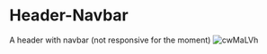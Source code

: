 # Header-Navbar
A header with navbar (not responsive for the moment)
![cwMaLVh](https://user-images.githubusercontent.com/47704223/126567193-af7f1837-12bd-4e12-bada-b52c8e60a671.png)
